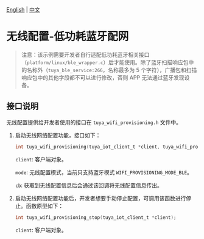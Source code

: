 [English](./README.md) | [中文](./README_ZH.md)

# 无线配置-低功耗蓝牙配网

> 注意：该示例需要开发者自行适配低功耗蓝牙相关接口（`platform/linux/ble_wrapper.c`）后才能使用。除了蓝牙扫描响应包中的名称外（`tuya_ble_service:266`，名称最多为 5 个字符），广播包和扫描响应包中的其他字段都不可以进行修改，否则 APP 无法通过蓝牙发现设备。

## 接口说明

无线配置提供给开发者使用的接口在 `tuya_wifi_provisioning.h` 文件中。

1. 启动无线网络配置功能，接口如下：

    ```c
    int tuya_wifi_provisioning(tuya_iot_client_t *client, tuya_wifi_provisioning_mode_t mode, wifi_info_get_callback cb);

    ```

    `client`: 客户端对象。

    `mode`: 无线配置模式，当前只支持蓝牙模式 `WIFI_PROVISIONING_MODE_BLE`。

    `cb`: 获取到无线配置信息后会通过该回调将无线配置信息传出。

2. 启动无线网络配置功能后，开发者想要手动停止配置，可调用该函数进行停止。函数原型如下：

    ```c
    int tuya_wifi_provisioning_stop(tuya_iot_client_t *client);
    ```

    `client`: 客户端对象。
